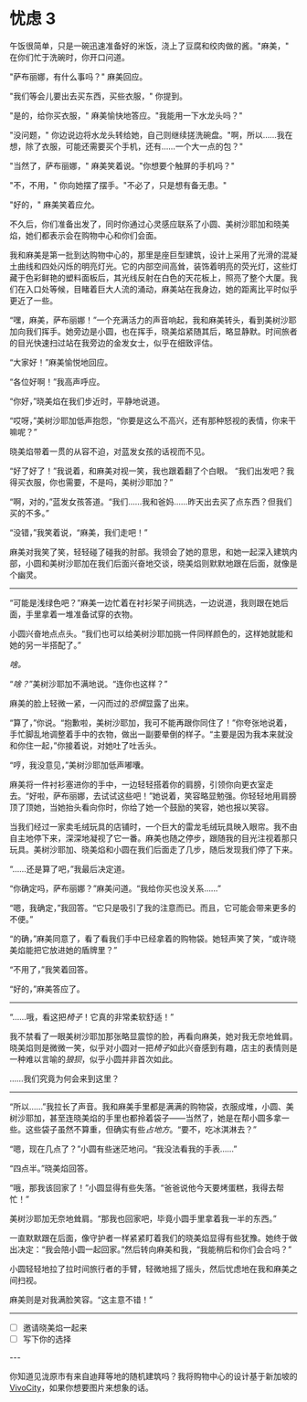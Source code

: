 # 忧虑 3

午饭很简单，只是一碗迅速准备好的米饭，浇上了豆腐和绞肉做的酱。"麻美，" 在你们忙于洗碗时，你开口问道。

"萨布丽娜，有什么事吗？" 麻美回应。

"我们等会儿要出去买东西，买些衣服，" 你提到。

"是的，给你买衣服，" 麻美愉快地答应。"我能用一下水龙头吗？"

"没问题，" 你边说边将水龙头转给她，自己则继续搓洗碗盘。"啊，所以……我在想，除了衣服，可能还需要买个手机，还有……一个大一点的包？"

"当然了，萨布丽娜，" 麻美笑着说。"你想要个触屏的手机吗？"

"不，不用，" 你向她摆了摆手。"不必了，只是想有备无患。"

"好的，" 麻美笑着应允。

不久后，你们准备出发了，同时你通过心灵感应联系了小圆、美树沙耶加和晓美焰，她们都表示会在购物中心和你们会面。

我和麻美是第一批到达购物中心的，那里是座巨型建筑，设计上采用了光滑的混凝土曲线和四处闪烁的明亮灯光。它的内部空间高耸，装饰着明亮的荧光灯，这些灯藏于色彩鲜艳的塑料面板后，其光线反射在白色的天花板上，照亮了整个大厦。我们在入口处等候，目睹着巨大人流的涌动，麻美站在我身边，她的距离比平时似乎更近了一些。

“嘿，麻美，萨布丽娜！”一个充满活力的声音响起，我和麻美转头，看到美树沙耶加向我们挥手。她旁边是小圆，也在挥手，晓美焰紧随其后，略显静默。时间旅者的目光快速扫过站在我旁边的金发女士，似乎在细致评估。

“大家好！”麻美愉悦地回应。

“各位好啊！”我高声呼应。

“你好，”晓美焰在我们步近时，平静地说道。

“哎呀，”美树沙耶加低声抱怨，“你要是这么不高兴，还有那种怒视的表情，你来干嘛呢？”

晓美焰带着一贯的从容不迫，对蓝发女孩的话视而不见。

“好了好了！”我说着，和麻美对视一笑，我也跟着翻了个白眼。 “我们出发吧？我得买衣服，你也需要，不是吗，美树沙耶加？”

“啊，对的，”蓝发女孩答道。“我们……我和爸妈……昨天出去买了点东西？但我们买的不多。”

“没错，”我笑着说，“麻美，我们走吧！”

麻美对我笑了笑，轻轻碰了碰我的肘部。我领会了她的意思，和她一起深入建筑内部，小圆和美树沙耶加在我们后面兴奋地交谈，晓美焰则默默地跟在后面，就像是个幽灵。

---

“可能是浅绿色吧？”麻美一边忙着在衬衫架子间挑选，一边说道，我则跟在她后面，手里拿着一堆准备试穿的衣物。

小圆兴奋地点点头。“我们也可以给美树沙耶加挑一件同样颜色的，这样她就能和她的另一半搭配了。”

*啥。*

“*啥？*”美树沙耶加不满地说。“连你也这样？”

麻美的脸上轻微一紧，一闪而过的*恐惧*显露了出来。

“算了，”你说。“抱歉啦，美树沙耶加，我可不能再跟你同住了！”你夸张地说着，手忙脚乱地调整着手中的衣物，做出一副要晕倒的样子。“主要是因为我本来就没和你住一起，”你接着说，对她吐了吐舌头。

“哼，我没意见，”美树沙耶加低声嘟囔。

麻美将一件衬衫塞进你的手中，一边轻轻搭着你的肩膀，引领你向更衣室走去。“好啦，萨布丽娜，去试试这些吧！”她说着，笑容略显勉强。你轻轻地用肩膀顶了顶她，当她抬头看向你时，你给了她一个鼓励的笑容，她也报以笑容。

当我们经过一家卖毛绒玩具的店铺时，一个巨大的雷龙毛绒玩具映入眼帘。我不由自主地停下来，深深地凝视了它一番。麻美也随之停步，跟随我的目光注视着那只玩具。美树沙耶加、晓美焰和小圆在我们后面走了几步，随后发现我们停了下来。

“……还是算了吧，”我最后决定道。

“你确定吗，萨布丽娜？”麻美问道。“我给你买也没关系……”

“嗯，我确定，”我回答。“它只是吸引了我的注意而已。而且，它可能会带来更多的不便。”

“的确，”麻美同意了，看了看我们手中已经拿着的购物袋。她轻声笑了笑，“或许晓美焰能把它放进她的盾牌里？”

“不用了，”我笑着回答。

“好的，”麻美答应了。

---

“……哦，看这把*椅子*！它真的非常柔软舒适！”

我不禁看了一眼美树沙耶加那张略显震惊的脸，再看向麻美，她对我无奈地耸肩。晓美焰则是微微一笑，似乎对小圆对一把*椅子*如此兴奋感到有趣，店主的表情则是一种难以言喻的*狼狈*，似乎小圆并非首次如此。

……我们究竟为何会来到这里？

---

“所以……”我拉长了声音。我和麻美手里都是满满的购物袋，衣服成堆，小圆、美树沙耶加，甚至连晓美焰的手里也都拎着袋子——当然了，她是在帮小圆多拿一些。这些袋子虽然不算重，但确实有些*占地方*。“要不，吃冰淇淋去？”

“嗯，现在几点了？”小圆有些迷茫地问。“我没法看我的手表……”

“四点半。”晓美焰回答。

“哦，那我该回家了！”小圆显得有些失落。“爸爸说他今天要烤蛋糕，我得去帮忙！”

美树沙耶加无奈地耸肩。“那我也回家吧，毕竟小圆手里拿着我一半的东西。”

一直默默跟在后面，像守护者一样紧紧盯着我们的晓美焰显得有些犹豫。她终于做出决定：“我会陪小圆一起回家。”然后转向麻美和我，“我能稍后和你们会合吗？”

小圆轻轻地拉了拉时间旅行者的手臂，轻微地摇了摇头，然后忧虑地在我和麻美之间扫视。

麻美则是对我满脸笑容。“这主意不错！”

---

- [ ] 邀请晓美焰一起来
- [ ] 写下你的选择

---​

你知道见泷原市有来自迪拜等地的随机建筑吗？我将购物中心的设计基于新加坡的[VivoCity](http://en.wikipedia.org/wiki/VivoCity)，如果你想要图片来想象的话。
